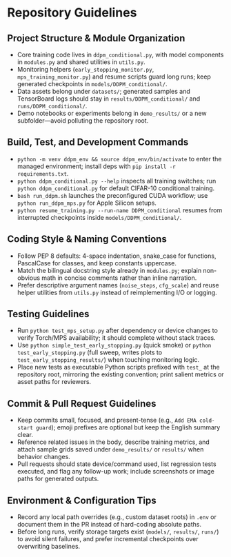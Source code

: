 # Repository Guidelines

## Project Structure & Module Organization
- Core training code lives in `ddpm_conditional.py`, with model components in `modules.py` and shared utilities in `utils.py`.
- Monitoring helpers (`early_stopping_monitor.py`, `mps_training_monitor.py`) and resume scripts guard long runs; keep generated checkpoints in `models/DDPM_conditional/`.
- Data assets belong under `datasets/`; generated samples and TensorBoard logs should stay in `results/DDPM_conditional/` and `runs/DDPM_conditional/`.
- Demo notebooks or experiments belong in `demo_results/` or a new subfolder—avoid polluting the repository root.

## Build, Test, and Development Commands
- `python -m venv ddpm_env && source ddpm_env/bin/activate` to enter the managed environment; install deps with `pip install -r requirements.txt`.
- `python ddpm_conditional.py --help` inspects all training switches; run `python ddpm_conditional.py` for default CIFAR-10 conditional training.
- `bash run_ddpm.sh` launches the preconfigured CUDA workflow; use `python run_ddpm_mps.py` for Apple Silicon setups.
- `python resume_training.py --run-name DDPM_conditional` resumes from interrupted checkpoints inside `models/DDPM_conditional/`.

## Coding Style & Naming Conventions
- Follow PEP 8 defaults: 4-space indentation, snake_case for functions, PascalCase for classes, and keep constants uppercase.
- Match the bilingual docstring style already in `modules.py`; explain non-obvious math in concise comments rather than inline narration.
- Prefer descriptive argument names (`noise_steps`, `cfg_scale`) and reuse helper utilities from `utils.py` instead of reimplementing I/O or logging.

## Testing Guidelines
- Run `python test_mps_setup.py` after dependency or device changes to verify Torch/MPS availability; it should complete without stack traces.
- Use `python simple_test_early_stopping.py` (quick smoke) or `python test_early_stopping.py` (full sweep, writes plots to `test_early_stopping_results/`) when touching monitoring logic.
- Place new tests as executable Python scripts prefixed with `test_` at the repository root, mirroring the existing convention; print salient metrics or asset paths for reviewers.

## Commit & Pull Request Guidelines
- Keep commits small, focused, and present-tense (e.g., `Add EMA cold-start guard`); emoji prefixes are optional but keep the English summary clear.
- Reference related issues in the body, describe training metrics, and attach sample grids saved under `demo_results/` or `results/` when behavior changes.
- Pull requests should state device/command used, list regression tests executed, and flag any follow-up work; include screenshots or image paths for generated outputs.

## Environment & Configuration Tips
- Record any local path overrides (e.g., custom dataset roots) in `.env` or document them in the PR instead of hard-coding absolute paths.
- Before long runs, verify storage targets exist (`models/`, `results/`, `runs/`) to avoid silent failures, and prefer incremental checkpoints over overwriting baselines.
